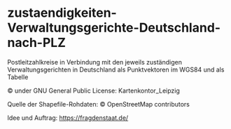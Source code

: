 # zustaendigkeiten-Verwaltungsgerichte-Deutschland-nach-PLZ
Postleitzahlkreise in Verbindung mit den jeweils zuständigen Verwaltungsgerichten in Deutschland als Punktvektoren im WGS84 und als Tabelle





© under GNU General Public License:   Kartenkontor_Leipzig

Quelle der Shapefile-Rohdaten: © OpenStreetMap contributors

Idee und Auftrag: https://fragdenstaat.de/
